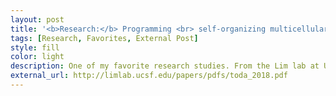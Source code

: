 ```yaml
---
layout: post
title: '<b>Research:</b> Programming <br> self-organizing multicellular structures with synthetic cell-cell signaling, Toda et al. 2018'
tags: [Research, Favorites, External Post]
style: fill
color: light
description: One of my favorite research studies. From the Lim lab at UCSF. Published in Science, 361, 156-162 on May 31, 2018.  
external_url: http://limlab.ucsf.edu/papers/pdfs/toda_2018.pdf
---
```

